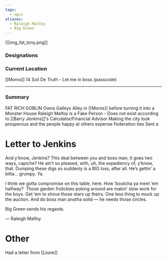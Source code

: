 ```yaml
---
tags:
  - npcs
aliases:
  - Raleigh Malfoy
  - Big Green
---
```

![[img_fat_tony.png]]

### Designations


### Current Location
[[Moros]] 14 Soil De Truth - Let me in boss (passcode)

___
### Summary
FAT RICH GOBLIN
Owns Galleys Alley in [[Moros]] before turning it into a Monster House
Raleigh Malfoy is a Fake Person - Does not exist according to 
[[Barry Jenkins]]'s Calculator/Financial Advisor
Making the city look prosperous and the people happy at others expense
Federation ties
Sent a 

# Letter to Jenkins

And y’know, Jenkins? This deal between you and boss man, it goes two ways, capiche? He ain’t so pleased, with, uh, the expediency of, y’know, that. Dumping these digs so suddenly is a BIG loss, after all. He’s gettin’ a bitta… grumpy. Ya.   

I think we gotta compromise on this table, here. How ‘boutcha ya meet ‘em halfway?  Those garden frolickies poking around are makin’ slow work for the boys. Get ‘em to shove those stars up theirs. One less thing to muck up the auction. And do boss man anotha solid — he needs those circles.

Big Green sends his regards.

— Raleigh Malfoy

# Other
Had a letter from [[June]]